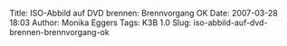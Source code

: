 Title: ISO-Abbild auf DVD brennen: Brennvorgang OK
Date: 2007-03-28 18:03
Author: Monika Eggers
Tags: K3B 1.0
Slug: iso-abbild-auf-dvd-brennen-brennvorgang-ok


